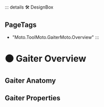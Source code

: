 ::: details 🛠 <dev>DesignBox</dev> 


<h2>PageTags</h2>

- "Moto.ToolMoto.GaiterMoto.Overview"
:::

# 🟠 <moto>Gaiter Overview</moto>

## Gaiter Anatomy

## Gaiter Properties
